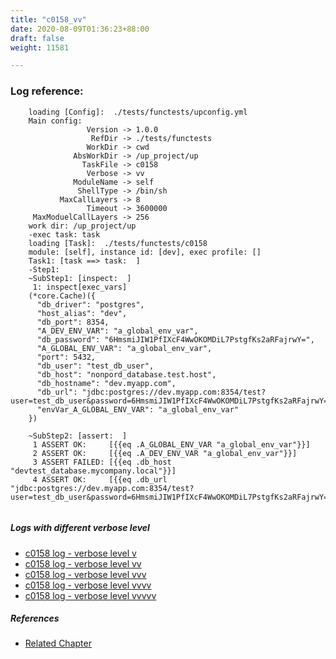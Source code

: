 ```yaml
---
title: "c0158_vv"
date: 2020-08-09T01:36:23+88:00
draft: false
weight: 11581

---
```


### Log reference: <no value>

```
    loading [Config]:  ./tests/functests/upconfig.yml
    Main config:
                 Version -> 1.0.0
                  RefDir -> ./tests/functests
                 WorkDir -> cwd
              AbsWorkDir -> /up_project/up
                TaskFile -> c0158
                 Verbose -> vv
              ModuleName -> self
               ShellType -> /bin/sh
           MaxCallLayers -> 8
                 Timeout -> 3600000
     MaxModuelCallLayers -> 256
    work dir: /up_project/up
    -exec task: task
    loading [Task]:  ./tests/functests/c0158
    module: [self], instance id: [dev], exec profile: []
    Task1: [task ==> task:  ]
    -Step1:
    ~SubStep1: [inspect:  ]
     1: inspect[exec_vars]
    (*core.Cache)({
      "db_driver": "postgres",
      "host_alias": "dev",
      "db_port": 8354,
      "A_DEV_ENV_VAR": "a_global_env_var",
      "db_password": "6HmsmiJIW1PfIXcF4WwOKOMDiL7PstgfKs2aRFajrwY=",
      "A_GLOBAL_ENV_VAR": "a_global_env_var",
      "port": 5432,
      "db_user": "test_db_user",
      "db_host": "nonpord_database.test.host",
      "db_hostname": "dev.myapp.com",
      "db_url": "jdbc:postgres://dev.myapp.com:8354/test?user=test_db_user&password=6HmsmiJIW1PfIXcF4WwOKOMDiL7PstgfKs2aRFajrwY=&ssl=true",
      "envVar_A_GLOBAL_ENV_VAR": "a_global_env_var"
    })
    
    ~SubStep2: [assert:  ]
     1 ASSERT OK:     [{{eq .A_GLOBAL_ENV_VAR "a_global_env_var"}}]
     2 ASSERT OK:     [{{eq .A_DEV_ENV_VAR "a_global_env_var"}}]
     3 ASSERT FAILED: [{{eq .db_host "devtest_database.mycompany.local"}}]
     4 ASSERT OK:     [{{eq .db_url "jdbc:postgres://dev.myapp.com:8354/test?user=test_db_user&password=6HmsmiJIW1PfIXcF4WwOKOMDiL7PstgfKs2aRFajrwY=&ssl=true"}}]
    
```

##### Logs with different verbose level
* [c0158 log - verbose level v](../../logs/c0158_v)
* [c0158 log - verbose level vv](../../logs/c0158_vv)
* [c0158 log - verbose level vvv](../../logs/c0158_vvv)
* [c0158 log - verbose level vvvv](../../logs/c0158_vvvv)
* [c0158 log - verbose level vvvvv](../../logs/c0158_vvvvv)

##### References
* [Related Chapter](../../user-interaction/c0158)
